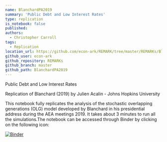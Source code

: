 ```yaml
---
name: BlanchardPA2019
summary: 'Public Debt and Low Interest Rates'
type: replication
is_notebook: false
published:
authors:
  - Christopher Carroll
tags:
  - Replication
location_url: https://github.com/econ-ark/REMARK/tree/master/REMARKs/BlanchardPA2019
github_user: econ-ark
github_repository: REMARKs
github_branch: master
github_path: BlanchardPA2019
---
```


Public Debt and Low Interest Rates

Replication of Blanchard (2019)
by Julien Acalin - Johns Hopkins University

This notebook fully replicates the analysis of the stochastic overlapping generations (OLG) model developed by Blanchard in his presidential address during the AEA meetings 2019. It takes about 3 minutes to run all the simulations.The notebook can be accessed through Binder by clicking on the following icon:

[![Binder](https://mybinder.org/badge_logo.svg)](https://mybinder.org/v2/gh/jacalin1/BlanchardPA2019/master)
